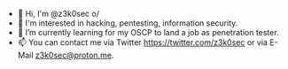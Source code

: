 - 👋 Hi, I'm @z3k0sec o/
- 👀 I'm interested in hacking, pentesting, information security.
- 🌱 I’m currently learning for my OSCP to land a job as penetration tester. 
- 📫 You can contact me via Twitter https://twitter.com/z3k0sec or via E-Mail z3k0sec@proton.me.

<!---
z3k0sec/z3k0sec is a ✨ special ✨ repository because its `README.md` (this file) appears on your GitHub profile.
You can click the Preview link to take a look at your changes.
--->
